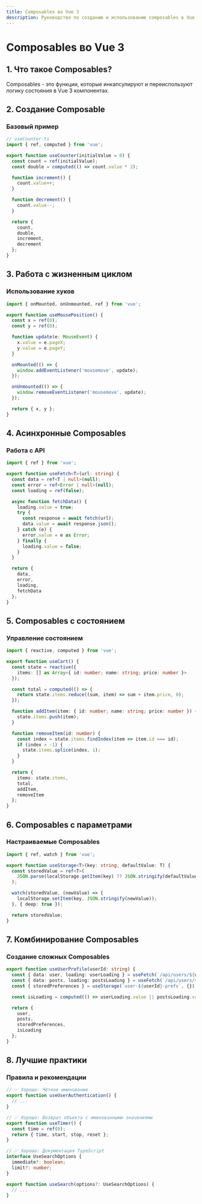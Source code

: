 ```yaml
---
title: Composables во Vue 3
description: Руководство по созданию и использованию composables в Vue 3
---
```


# Composables во Vue 3

## 1. Что такое Composables?

Composables - это функции, которые инкапсулируют и переиспользуют логику состояния в Vue 3 компонентах.

## 2. Создание Composable

### Базовый пример
```typescript
// useCounter.ts
import { ref, computed } from 'vue';

export function useCounter(initialValue = 0) {
  const count = ref(initialValue);
  const double = computed(() => count.value * 2);

  function increment() {
    count.value++;
  }

  function decrement() {
    count.value--;
  }

  return {
    count,
    double,
    increment,
    decrement
  };
}
```

## 3. Работа с жизненным циклом

### Использование хуков
```typescript
import { onMounted, onUnmounted, ref } from 'vue';

export function useMousePosition() {
  const x = ref(0);
  const y = ref(0);

  function update(e: MouseEvent) {
    x.value = e.pageX;
    y.value = e.pageY;
  }

  onMounted(() => {
    window.addEventListener('mousemove', update);
  });

  onUnmounted(() => {
    window.removeEventListener('mousemove', update);
  });

  return { x, y };
}
```

## 4. Асинхронные Composables

### Работа с API
```typescript
import { ref } from 'vue';

export function useFetch<T>(url: string) {
  const data = ref<T | null>(null);
  const error = ref<Error | null>(null);
  const loading = ref(false);

  async function fetchData() {
    loading.value = true;
    try {
      const response = await fetch(url);
      data.value = await response.json();
    } catch (e) {
      error.value = e as Error;
    } finally {
      loading.value = false;
    }
  }

  return {
    data,
    error,
    loading,
    fetchData
  };
}
```

## 5. Composables с состоянием

### Управление состоянием
```typescript
import { reactive, computed } from 'vue';

export function useCart() {
  const state = reactive({
    items: [] as Array<{ id: number; name: string; price: number }>
  });

  const total = computed(() => {
    return state.items.reduce((sum, item) => sum + item.price, 0);
  });

  function addItem(item: { id: number; name: string; price: number }) {
    state.items.push(item);
  }

  function removeItem(id: number) {
    const index = state.items.findIndex(item => item.id === id);
    if (index > -1) {
      state.items.splice(index, 1);
    }
  }

  return {
    items: state.items,
    total,
    addItem,
    removeItem
  };
}
```

## 6. Composables с параметрами

### Настраиваемые Composables
```typescript
import { ref, watch } from 'vue';

export function useStorage<T>(key: string, defaultValue: T) {
  const storedValue = ref<T>(
    JSON.parse(localStorage.getItem(key) ?? JSON.stringify(defaultValue))
  );

  watch(storedValue, (newValue) => {
    localStorage.setItem(key, JSON.stringify(newValue));
  }, { deep: true });

  return storedValue;
}
```

## 7. Комбинирование Composables

### Создание сложных Composables
```typescript
export function useUserProfile(userId: string) {
  const { data: user, loading: userLoading } = useFetch(`/api/users/${userId}`);
  const { data: posts, loading: postsLoading } = useFetch(`/api/users/${userId}/posts`);
  const { storedPreferences } = useStorage(`user-${userId}-prefs`, {});

  const isLoading = computed(() => userLoading.value || postsLoading.value);

  return {
    user,
    posts,
    storedPreferences,
    isLoading
  };
}
```

## 8. Лучшие практики

### Правила и рекомендации
```typescript
// ✅ Хорошо: Чёткое именование
export function useUserAuthentication() {
  // ...
}

// ✅ Хорошо: Возврат объекта с именованными значениями
export function useTimer() {
  const time = ref(0);
  return { time, start, stop, reset };
}

// ✅ Хорошо: Документация TypeScript
interface UseSearchOptions {
  immediate?: boolean;
  limit?: number;
}

export function useSearch(options?: UseSearchOptions) {
  // ...
}
```